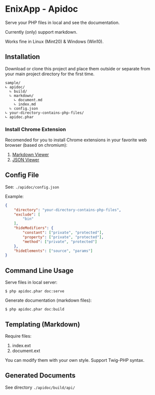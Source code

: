 # EnixApp - Apidoc

Serve your PHP files in local and see the documentation.

Currently (only) support markdown.

Works fine in Linux (Mint20) & Windows (Win10).

## Installation

Download or clone this project and place them outside or separate from your main project directory for the first time.

```
sample/
∟ apidoc/
  ∟ build/
  ∟ markdown/
    ∟ document.md
    ∟ index.md
  ∟ config.json
∟ your-directory-contains-php-files/
∟ apidoc.phar
```

### Install Chrome Extension

Recomended for you to install Chrome extensions in your favorite web browser (based on chromium):

1. [Markdown Viewer](https://chrome.google.com/webstore/detail/markdown-viewer/ckkdlimhmcjmikdlpkmbgfkaikojcbjk)
2. [JSON Viewer](https://github.com/tulios/json-viewer)

## Config File

See: ``./apidoc/config.json``

Example:

```json
{
	"directory": "your-directory-contains-php-files",
	"exclude": [
		"bin"
	],
	"hideModifiers": {
		"constant": ["private", "protected"],
		"property": ["private", "protected"],
		"method": ["private", "protected"]
	},
	"hideElements": ["source", "params"]
}
```

## Command Line Usage

Serve files in local server:

```
$ php apidoc.phar doc:serve
```

Generate documentation (markdown files):

```
$ php apidoc.phar doc:build
```

## Templating (Markdown)

Require files:

1. index.ext
2. document.ext

You can modify them with your own style. Support Twig-PHP syntax.

## Generated Documents

See directory ``./apidoc/build/api/``


